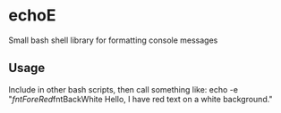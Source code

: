 # echoE
Small bash shell library for formatting console messages

## Usage
Include in other bash scripts, then call something like:
echo -e "$fntForeRed$fntBackWhite Hello, I have red text on a white background."
